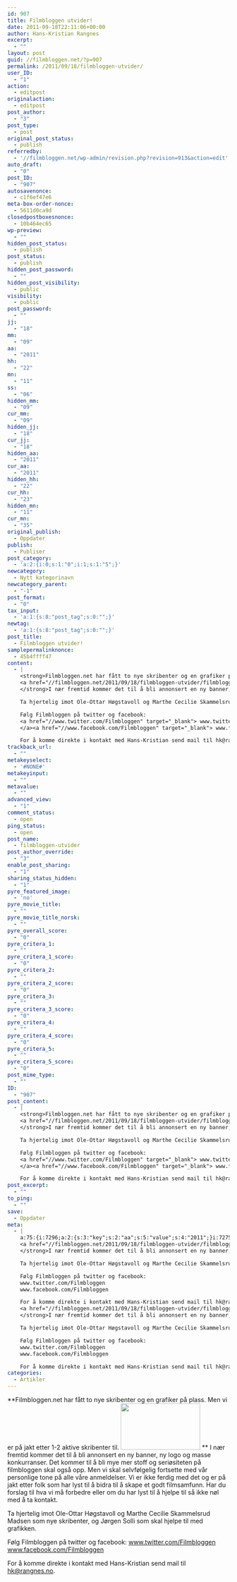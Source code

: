 ```yaml
---
id: 907
title: Filmbloggen utvider!
date: 2011-09-18T22:11:06+00:00
author: Hans-Kristian Rangnes
excerpt:
  - ""
layout: post
guid: //filmbloggen.net/?p=907
permalink: /2011/09/18/filmbloggen-utvider/
user_ID:
  - "1"
action:
  - editpost
originalaction:
  - editpost
post_author:
  - "3"
post_type:
  - post
original_post_status:
  - publish
referredby:
  - '//filmbloggen.net/wp-admin/revision.php?revision=913&action=edit'
auto_draft:
  - "0"
post_ID:
  - "907"
autosavenonce:
  - c1f6ef47e6
meta-box-order-nonce:
  - 5611d0ca9d
closedpostboxesnonce:
  - 10b464ec65
wp-preview:
  - ""
hidden_post_status:
  - publish
post_status:
  - publish
hidden_post_password:
  - ""
hidden_post_visibility:
  - public
visibility:
  - public
post_password:
  - ""
jj:
  - "18"
mm:
  - "09"
aa:
  - "2011"
hh:
  - "22"
mn:
  - "11"
ss:
  - "06"
hidden_mm:
  - "09"
cur_mm:
  - "09"
hidden_jj:
  - "18"
cur_jj:
  - "18"
hidden_aa:
  - "2011"
cur_aa:
  - "2011"
hidden_hh:
  - "22"
cur_hh:
  - "23"
hidden_mn:
  - "11"
cur_mn:
  - "35"
original_publish:
  - Oppdater
publish:
  - Publiser
post_category:
  - 'a:2:{i:0;s:1:"0";i:1;s:1:"5";}'
newcategory:
  - Nytt kategorinavn
newcategory_parent:
  - "-1"
post_format:
  - "0"
tax_input:
  - 'a:1:{s:8:"post_tag";s:0:"";}'
newtag:
  - 'a:1:{s:8:"post_tag";s:0:"";}'
post_title:
  - Filmbloggen utvider!
samplepermalinknonce:
  - 45b4ffff47
content:
  - |
    <strong>Filmbloggen.net har fått to nye skribenter og en grafiker på plass. Men vi er på jakt etter 1-2 aktive skribenter til.
    <a href="//filmbloggen.net/2011/09/18/filmbloggen-utvider/filmbloggen_180x105-2/" rel="attachment wp-att-908"><img class="alignnone size-full wp-image-908" src="/wp-content/uploads//2011/09/filmbloggen_180x105.png" alt="" width="180" height="105" /></a>
    </strong>I nær fremtid kommer det til å bli annonsert en ny banner, ny logo og masse konkurranser. Det kommer til å bli mye mer stoff og seriøsiteten på filmbloggen skal også opp. Men vi skal selvfølgelig fortsette med vår personlige tone på alle våre anmeldelser. Vi er ikke ferdig med det og er på jakt etter folk som har lyst til å bidra til å skape et godt filmsamfunn. Har du forslag til hva vi må forbedre eller om du har lyst til å hjelpe til så ikke nøl med å ta kontakt.

    Ta hjertelig imot Ole-Ottar Høgstavoll og Marthe Cecilie Skammelsrud Madsen som nye skribenter, og Jørgen Solli som skal hjelpe til med grafikken.

    Følg Filmbloggen på twitter og facebook:
    <a href="//www.twitter.com/Filmbloggen" target="_blank"> www.twitter.com/Filmbloggen
    </a><a href="//www.facebook.com/Filmbloggen" target="_blank"> www.facebook.com/Filmbloggen</a>

    For å komme direkte i kontakt med Hans-Kristian send mail til hk@rangnes.no.
trackback_url:
  - ""
metakeyselect:
  - '#NONE#'
metakeyinput:
  - ""
metavalue:
  - ""
advanced_view:
  - "1"
comment_status:
  - open
ping_status:
  - open
post_name:
  - filmbloggen-utvider
post_author_override:
  - "3"
enable_post_sharing:
  - "1"
sharing_status_hidden:
  - "1"
pyre_featured_image:
  - 'no'
pyre_movie_title:
  - ""
pyre_movie_title_norsk:
  - ""
pyre_overall_score:
  - "0"
pyre_critera_1:
  - ""
pyre_critera_1_score:
  - "0"
pyre_critera_2:
  - ""
pyre_critera_2_score:
  - "0"
pyre_critera_3:
  - ""
pyre_critera_3_score:
  - "0"
pyre_critera_4:
  - ""
pyre_critera_4_score:
  - "0"
pyre_critera_5:
  - ""
pyre_critera_5_score:
  - "0"
post_mime_type:
  - ""
ID:
  - "907"
post_content:
  - |
    <strong>Filmbloggen.net har fått to nye skribenter og en grafiker på plass. Men vi er på jakt etter 1-2 aktive skribenter til.
    <a href="//filmbloggen.net/2011/09/18/filmbloggen-utvider/filmbloggen_180x105-2/" rel="attachment wp-att-908"><img class="alignnone size-full wp-image-908" src="/wp-content/uploads//2011/09/filmbloggen_180x105.png" alt="" width="180" height="105" /></a>
    </strong>I nær fremtid kommer det til å bli annonsert en ny banner, ny logo og masse konkurranser. Det kommer til å bli mye mer stoff og seriøsiteten på filmbloggen skal også opp. Men vi skal selvfølgelig fortsette med vår personlige tone på alle våre anmeldelser. Vi er ikke ferdig med det og er på jakt etter folk som har lyst til å bidra til å skape et godt filmsamfunn. Har du forslag til hva vi må forbedre eller om du har lyst til å hjelpe til så ikke nøl med å ta kontakt.

    Ta hjertelig imot Ole-Ottar Høgstavoll og Marthe Cecilie Skammelsrud Madsen som nye skribenter, og Jørgen Solli som skal hjelpe til med grafikken.

    Følg Filmbloggen på twitter og facebook:
    <a href="//www.twitter.com/Filmbloggen" target="_blank"> www.twitter.com/Filmbloggen
    </a><a href="//www.facebook.com/Filmbloggen" target="_blank"> www.facebook.com/Filmbloggen</a>

    For å komme direkte i kontakt med Hans-Kristian send mail til hk@rangnes.no.
post_excerpt:
  - ""
to_ping:
  - ""
save:
  - Oppdater
meta:
  - |
    a:75:{i:7296;a:2:{s:3:"key";s:2:"aa";s:5:"value";s:4:"2011";}i:7275;a:2:{s:3:"key";s:6:"action";s:5:"value";s:8:"editpost";}i:7328;a:2:{s:3:"key";s:13:"advanced_view";s:5:"value";s:1:"1";}i:7284;a:2:{s:3:"key";s:13:"autosavenonce";s:5:"value";s:10:"c1f6ef47e6";}i:7282;a:2:{s:3:"key";s:10:"auto_draft";s:5:"value";s:1:"0";}i:7286;a:2:{s:3:"key";s:20:"closedpostboxesnonce";s:5:"value";s:10:"10b464ec65";}i:7329;a:2:{s:3:"key";s:14:"comment_status";s:5:"value";s:4:"open";}i:7321;a:2:{s:3:"key";s:7:"content";s:5:"value";s:1248:"<strong>Filmbloggen.net har fått to nye skribenter og en grafiker på plass. Men vi er på jakt etter 1-2 aktive skribenter til.
    <a href="//filmbloggen.net/2011/09/18/filmbloggen-utvider/filmbloggen_180x105-2/" rel="attachment wp-att-908"><img class="alignnone size-full wp-image-908" src="/wp-content/uploads//2011/09/filmbloggen_180x105.png" alt="" width="180" height="105" /></a>
    </strong>I nær fremtid kommer det til å bli annonsert en ny banner, ny logo og masse konkurranser. Det kommer til å bli mye mer stoff og seriøsiteten på filmbloggen skal også opp. Men vi skal selvfølgelig fortsette med vår personlige tone på alle våre anmeldelser. Vi er ikke ferdig med det og er på jakt etter folk som har lyst til å bidra til å skape et godt filmsamfunn. Har du forslag til hva vi må forbedre eller om du har lyst til å hjelpe til så ikke nøl med å ta kontakt.

    Ta hjertelig imot Ole-Ottar Høgstavoll og Marthe Cecilie Skammelsrud Madsen som nye skribenter, og Jørgen Solli som skal hjelpe til med grafikken.

    Følg Filmbloggen på twitter og facebook:
    www.twitter.com/Filmbloggen
    www.facebook.com/Filmbloggen

    For å komme direkte i kontakt med Hans-Kristian send mail til hk@rangnes.no.";}i:7305;a:2:{s:3:"key";s:6:"cur_aa";s:5:"value";s:4:"2011";}i:7307;a:2:{s:3:"key";s:6:"cur_hh";s:5:"value";s:2:"22";}i:7303;a:2:{s:3:"key";s:6:"cur_jj";s:5:"value";s:2:"18";}i:7301;a:2:{s:3:"key";s:6:"cur_mm";s:5:"value";s:2:"09";}i:7309;a:2:{s:3:"key";s:6:"cur_mn";s:5:"value";s:2:"55";}i:7333;a:2:{s:3:"key";s:19:"enable_post_sharing";s:5:"value";s:1:"1";}i:7322;a:2:{s:3:"key";s:7:"excerpt";s:5:"value";s:0:"";}i:7297;a:2:{s:3:"key";s:2:"hh";s:5:"value";s:2:"22";}i:7304;a:2:{s:3:"key";s:9:"hidden_aa";s:5:"value";s:4:"2011";}i:7306;a:2:{s:3:"key";s:9:"hidden_hh";s:5:"value";s:2:"22";}i:7302;a:2:{s:3:"key";s:9:"hidden_jj";s:5:"value";s:2:"18";}i:7300;a:2:{s:3:"key";s:9:"hidden_mm";s:5:"value";s:2:"09";}i:7308;a:2:{s:3:"key";s:9:"hidden_mn";s:5:"value";s:2:"11";}i:7290;a:2:{s:3:"key";s:20:"hidden_post_password";s:5:"value";s:0:"";}i:7288;a:2:{s:3:"key";s:18:"hidden_post_status";s:5:"value";s:7:"publish";}i:7291;a:2:{s:3:"key";s:22:"hidden_post_visibility";s:5:"value";s:6:"public";}i:7350;a:2:{s:3:"key";s:2:"ID";s:5:"value";s:3:"907";}i:7294;a:2:{s:3:"key";s:2:"jj";s:5:"value";s:2:"18";}i:7285;a:2:{s:3:"key";s:20:"meta-box-order-nonce";s:5:"value";s:10:"5611d0ca9d";}i:7325;a:2:{s:3:"key";s:12:"metakeyinput";s:5:"value";s:0:"";}i:7324;a:2:{s:3:"key";s:13:"metakeyselect";s:5:"value";s:6:"#NONE#";}i:7326;a:2:{s:3:"key";s:9:"metavalue";s:5:"value";s:0:"";}i:7295;a:2:{s:3:"key";s:2:"mm";s:5:"value";s:2:"09";}i:7298;a:2:{s:3:"key";s:2:"mn";s:5:"value";s:2:"11";}i:7313;a:2:{s:3:"key";s:11:"newcategory";s:5:"value";s:17:"Nytt kategorinavn";}i:7314;a:2:{s:3:"key";s:18:"newcategory_parent";s:5:"value";s:2:"-1";}i:7276;a:2:{s:3:"key";s:14:"originalaction";s:5:"value";s:8:"editpost";}i:7279;a:2:{s:3:"key";s:20:"original_post_status";s:5:"value";s:7:"publish";}i:7310;a:2:{s:3:"key";s:16:"original_publish";s:5:"value";s:8:"Oppdater";}i:7330;a:2:{s:3:"key";s:11:"ping_status";s:5:"value";s:4:"open";}i:7277;a:2:{s:3:"key";s:11:"post_author";s:5:"value";s:1:"3";}i:7332;a:2:{s:3:"key";s:20:"post_author_override";s:5:"value";s:1:"3";}i:7351;a:2:{s:3:"key";s:12:"post_content";s:5:"value";s:1248:"<strong>Filmbloggen.net har fått to nye skribenter og en grafiker på plass. Men vi er på jakt etter 1-2 aktive skribenter til.
    <a href="//filmbloggen.net/2011/09/18/filmbloggen-utvider/filmbloggen_180x105-2/" rel="attachment wp-att-908"><img class="alignnone size-full wp-image-908" src="/wp-content/uploads//2011/09/filmbloggen_180x105.png" alt="" width="180" height="105" /></a>
    </strong>I nær fremtid kommer det til å bli annonsert en ny banner, ny logo og masse konkurranser. Det kommer til å bli mye mer stoff og seriøsiteten på filmbloggen skal også opp. Men vi skal selvfølgelig fortsette med vår personlige tone på alle våre anmeldelser. Vi er ikke ferdig med det og er på jakt etter folk som har lyst til å bidra til å skape et godt filmsamfunn. Har du forslag til hva vi må forbedre eller om du har lyst til å hjelpe til så ikke nøl med å ta kontakt.

    Ta hjertelig imot Ole-Ottar Høgstavoll og Marthe Cecilie Skammelsrud Madsen som nye skribenter, og Jørgen Solli som skal hjelpe til med grafikken.

    Følg Filmbloggen på twitter og facebook:
    www.twitter.com/Filmbloggen
    www.facebook.com/Filmbloggen

    For å komme direkte i kontakt med Hans-Kristian send mail til hk@rangnes.no.";}i:7352;a:2:{s:3:"key";s:12:"post_excerpt";s:5:"value";s:0:"";}i:7316;a:2:{s:3:"key";s:11:"post_format";s:5:"value";s:1:"0";}i:7283;a:2:{s:3:"key";s:7:"post_ID";s:5:"value";s:3:"907";}i:7349;a:2:{s:3:"key";s:14:"post_mime_type";s:5:"value";s:0:"";}i:7331;a:2:{s:3:"key";s:9:"post_name";s:5:"value";s:19:"filmbloggen-utvider";}i:7293;a:2:{s:3:"key";s:13:"post_password";s:5:"value";s:0:"";}i:7289;a:2:{s:3:"key";s:11:"post_status";s:5:"value";s:7:"publish";}i:7319;a:2:{s:3:"key";s:10:"post_title";s:5:"value";s:20:"Filmbloggen utvider!";}i:7278;a:2:{s:3:"key";s:9:"post_type";s:5:"value";s:4:"post";}i:7311;a:2:{s:3:"key";s:7:"publish";s:5:"value";s:8:"Publiser";}i:7339;a:2:{s:3:"key";s:14:"pyre_critera_1";s:5:"value";s:0:"";}i:7340;a:2:{s:3:"key";s:20:"pyre_critera_1_score";s:5:"value";s:1:"0";}i:7341;a:2:{s:3:"key";s:14:"pyre_critera_2";s:5:"value";s:0:"";}i:7342;a:2:{s:3:"key";s:20:"pyre_critera_2_score";s:5:"value";s:1:"0";}i:7343;a:2:{s:3:"key";s:14:"pyre_critera_3";s:5:"value";s:0:"";}i:7344;a:2:{s:3:"key";s:20:"pyre_critera_3_score";s:5:"value";s:1:"0";}i:7345;a:2:{s:3:"key";s:14:"pyre_critera_4";s:5:"value";s:0:"";}i:7346;a:2:{s:3:"key";s:20:"pyre_critera_4_score";s:5:"value";s:1:"0";}i:7347;a:2:{s:3:"key";s:14:"pyre_critera_5";s:5:"value";s:0:"";}i:7348;a:2:{s:3:"key";s:20:"pyre_critera_5_score";s:5:"value";s:1:"0";}i:7335;a:2:{s:3:"key";s:19:"pyre_featured_image";s:5:"value";s:2:"no";}i:7336;a:2:{s:3:"key";s:16:"pyre_movie_title";s:5:"value";s:0:"";}i:7337;a:2:{s:3:"key";s:22:"pyre_movie_title_norsk";s:5:"value";s:0:"";}i:7338;a:2:{s:3:"key";s:18:"pyre_overall_score";s:5:"value";s:1:"0";}i:7280;a:2:{s:3:"key";s:10:"referredby";s:5:"value";s:54:"//filmbloggen.net/2011/09/18/filmbloggen-utvider/";}i:7320;a:2:{s:3:"key";s:20:"samplepermalinknonce";s:5:"value";s:10:"45b4ffff47";}i:7358;a:2:{s:3:"key";s:4:"save";s:5:"value";s:8:"Oppdater";}i:7334;a:2:{s:3:"key";s:21:"sharing_status_hidden";s:5:"value";s:1:"1";}i:7299;a:2:{s:3:"key";s:2:"ss";s:5:"value";s:2:"06";}i:7353;a:2:{s:3:"key";s:7:"to_ping";s:5:"value";s:0:"";}i:7323;a:2:{s:3:"key";s:13:"trackback_url";s:5:"value";s:0:"";}i:7274;a:2:{s:3:"key";s:7:"user_ID";s:5:"value";s:1:"1";}i:7292;a:2:{s:3:"key";s:10:"visibility";s:5:"value";s:6:"public";}i:7287;a:2:{s:3:"key";s:10:"wp-preview";s:5:"value";s:0:"";}}
categories:
  - Artikler
---
```

**Filmbloggen.net har fått to nye skribenter og en grafiker på plass. Men vi er på jakt etter 1-2 aktive skribenter til.
<a href="//filmbloggen.net/2011/09/18/filmbloggen-utvider/filmbloggen_180x105-2/" rel="attachment wp-att-908"><img class="alignnone size-full wp-image-908" src="/wp-content/uploads//2011/09/filmbloggen_180x105.png" alt="" width="180" height="105" /></a>
** I nær fremtid kommer det til å bli annonsert en ny banner, ny logo og masse konkurranser. Det kommer til å bli mye mer stoff og seriøsiteten på filmbloggen skal også opp. Men vi skal selvfølgelig fortsette med vår personlige tone på alle våre anmeldelser. Vi er ikke ferdig med det og er på jakt etter folk som har lyst til å bidra til å skape et godt filmsamfunn. Har du forslag til hva vi må forbedre eller om du har lyst til å hjelpe til så ikke nøl med å ta kontakt.

Ta hjertelig imot Ole-Ottar Høgstavoll og Marthe Cecilie Skammelsrud Madsen som nye skribenter, og Jørgen Solli som skal hjelpe til med grafikken.

Følg Filmbloggen på twitter og facebook:
 <a href="//www.twitter.com/Filmbloggen" target="_blank">www.twitter.com/Filmbloggen<br /> </a> <a href="//www.facebook.com/Filmbloggen" target="_blank">www.facebook.com/Filmbloggen</a>

For å komme direkte i kontakt med Hans-Kristian send mail til hk@rangnes.no.

